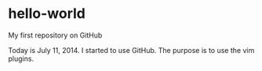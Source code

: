 hello-world
===========

My first repository on GitHub

Today is July 11, 2014. I started to use GitHub.
The purpose is to use the vim plugins.
